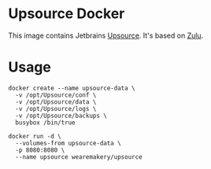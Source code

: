 # Upsource Docker

This image contains Jetbrains [Upsource](https://www.jetbrains.com/upsource/). It's based on [Zulu](https://hub.docker.com/r/azul/zulu-openjdk-debian/).

# Usage

```
docker create --name upsource-data \
  -v /opt/Upsource/conf \
  -v /opt/Upsource/data \
  -v /opt/Upsource/logs \
  -v /opt/Upsource/backups \
  busybox /bin/true
```

```
docker run -d \
  --volumes-from upsource-data \
  -p 8080:8080 \
  --name upsource wearemakery/upsource
```
